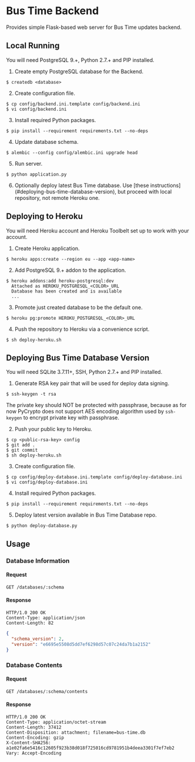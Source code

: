 # Bus Time Backend

Provides simple Flask-based web server for Bus Time updates backend.

## Local Running

You will need PostgreSQL 9.+, Python 2.7.+ and PIP installed.

1. Create empty PostgreSQL database for the Backend.

  ```
  $ createdb <database>
  ```

2. Create configuration file.

  ```
  $ cp config/backend.ini.template config/backend.ini
  $ vi config/backend.ini
  ```

3. Install required Python packages.

  ```
  $ pip install --requirement requirements.txt --no-deps
  ```

4. Update database schema.

  ```
  $ alembic --config config/alembic.ini upgrade head
  ```

5. Run server.
  ```
  $ python application.py
  ```

6. Optionally deploy latest Bus Time database. Use [these instructions]
(#deploying-bus-time-database-version), but proceed with local repository,
not remote Heroku one.

## Deploying to Heroku

You will need Heroku account and Heroku Toolbelt set up to work with your account.

1. Create Heroku application.

  ```
  $ heroku apps:create --region eu --app <app-name>
  ```

2. Add PostgreSQL 9.+ addon to the application.

  ```
  $ heroku addons:add heroku-postgresql:dev
    Attached as HEROKU_POSTGRESQL_<COLOR>_URL
    Database has been created and is available
    ...
  ```

3. Promote just created database to be the default one.

  ```
  $ heroku pg:promote HEROKU_POSTGRESQL_<COLOR>_URL
  ```

4. Push the repository to Heroku via a convenience script.

  ```
  $ sh deploy-heroku.sh
  ```

## Deploying Bus Time Database Version

You will need SQLite 3.7.11+, SSH, Python 2.7.+ and PIP installed.

1. Generate RSA key pair that will be used for deploy data signing.

  ```
  $ ssh-keygen -t rsa
  ```

  The private key should NOT be protected with passphrase, because as for now PyCrypto does not
  support AES encoding algorithm used by `ssh-keygen` to encrypt private key with passphrase.

2. Push your public key to Heroku.

  ```
  $ cp <public-rsa-key> config
  $ git add .
  $ git commit
  $ sh deploy-heroku.sh
  ```

3. Create configuration file.
  ```
  $ cp config/deploy-database.ini.template config/deploy-database.ini
  $ vi config/deploy-database.ini
  ```

4. Install required Python packages.

  ```
  $ pip install --requirement requirements.txt --no-deps
  ```

5. Deploy latest version available in Bus Time Database repo.

  ```
  $ python deploy-database.py
  ```

## Usage

### Database Information

#### Request

```
GET /databases/:schema
```

#### Response

```
HTTP/1.0 200 OK
Content-Type: application/json
Content-Length: 82
```

```json
{
  "schema_version": 2,
  "version": "e6695e5508d5dd7ef6298d57c07c24da7b1a2152"
}
```

### Database Contents

#### Request

```
GET /databases/:schema/contents
```

#### Response

```
HTTP/1.0 200 OK
Content-Type: application/octet-stream
Content-Length: 37412
Content-Disposition: attachment; filename=bus-time.db
Content-Encoding: gzip
X-Content-SHA256: a1e02fa6e5416c12605f923b38d018f725016cd9781951b4deea3301f7ef7eb2
Vary: Accept-Encoding
```
